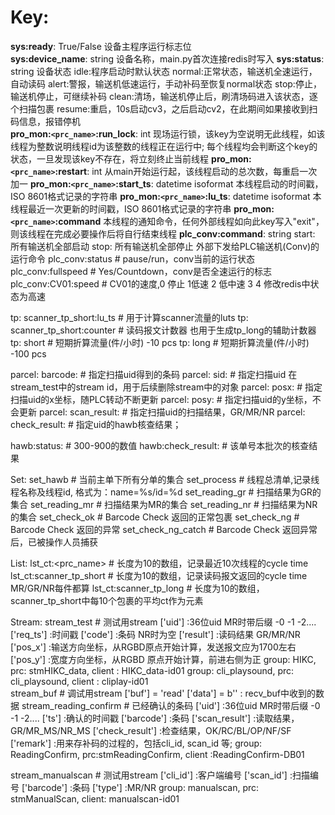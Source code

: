 # Key:
**sys:ready**: True/False
	设备主程序运行标志位  
**sys:device_name**: string
	设备名称，main.py首次连接redis时写入
**sys:status**: string
	设备状态
	idle:程序启动时默认状态
	normal:正常状态，输送机全速运行，自动读码
	alert:警报，输送机低速运行，手动补码至恢复normal状态
	stop:停止，输送机停止，可继续补码
	clean:清场，输送机停止后，刷清场码进入该状态，逐个扫描包裹
	resume:重启，10s启动cv3，之后启动cv2，在此期间如果接收到扫码信息，报错停机	
**pro_mon:`<prc_name>`:run_lock**: int
	现场运行锁，该key为空说明无此线程，如该线程为整数说明线程id为该整数的线程正在运行中;
	每个线程均会判断这个key的状态，一旦发现该key不存在，将立刻终止当前线程
**pro_mon:`<prc_name>`:restart**: int
	从main开始运行起，该线程启动的总次数，每重启一次加一
**pro_mon:`<prc_name>`:start_ts**: datetime isoformat
	本线程启动的时间戳，ISO 8601格式记录的字符串
**pro_mon:`<prc_name>`:lu_ts**: datetime isoformat
	本线程最近一次更新的时间戳，ISO 8601格式记录的字符串
**pro_mon:`<prc_name>`:command**
	本线程的通知命令，任何外部线程如向此key写入"exit"，则该线程在完成必要操作后将自行结束线程
**plc_conv:command**: string 
	start:	所有输送机全部启动
	stop: 所有输送机全部停止	
	外部下发给PLC输送机(Conv)的运行命令
plc_conv:status                    # pause/run，conv当前的运行状态
plc_conv:fullspeed                # Yes/Countdown，conv是否全速运行的标志
plc_conv:CV01:speed                # CV01的速度,0 停止 1低速 2 低中速 3 4 修改redis中状态为高速

tp: scanner_tp_short:lu_ts        # 用于计算scanner流量的luts
tp: scanner_tp_short:counter        # 读码报文计数器 也用于生成tp_long的辅助计数器
tp: short						# 短期折算流量(件/小时) -10 pcs
tp: long						# 短期折算流量(件/小时) -100 pcs

parcel: barcode:<uid>            # 指定扫描uid得到的条码
parcel: sid:<uid>                # 指定扫描uid 在stream_test中的stream id，用于后续删除stream中的对象
parcel: posx:<uid>                # 指定扫描uid的x坐标，随PLC转动不断更新
parcel: posy:<uid>                # 指定扫描uid的y坐标，不会更新
parcel: scan_result:<uid>        # 指定扫描uid的扫描结果，GR/MR/NR
parcel: check_result:<uid>		 # 指定uid的hawb核查结果；

hawb:status:<barcode>			# 300-900的数值
hawb:check_result:<barcode>		# 该单号本批次的核查结果

Set:
set_hawb						 # 当前主单下所有分单的集合
set_process                        # 线程总清单,记录线程名称及线程id, 格式为：name=%s/id=%d
set_reading_gr                    # 扫描结果为GR的集合
set_reading_mr                    # 扫描结果为MR的集合
set_reading_nr                    # 扫描结果为NR的集合
set_check_ok						# Barcode Check 返回的正常包裹
set_check_ng						# Barcode Check 返回的异常
set_check_ng_catch					# Barcode Check 返回异常后，已被操作人员捕获

List:
lst_ct:<prc_name>                # 长度为10的数组，记录最近10次线程的cycle time
lst_ct:scanner_tp_short            # 长度为10的数组，记录读码报文返回的cycle time MR/GR/NR每件都算
lst_ct:scanner_tp_long            # 长度为10的数组，scanner_tp_short中每10个包裹的平均ct作为元素

Stream:
stream_test                        # 测试用stream 
                                ['uid']        :36位uid MR时带后缀 -0 -1 -2....
                                ['req_ts']    :时间戳 
                                ['code']    :条码 NR时为空
                                ['result']    :读码结果 GR/MR/NR
                                ['pos_x']    :输送方向坐标，从RGBD原点开始计算，发送报文应为1700左右 
                                ['pos_y']    :宽度方向坐标，从RGBD 原点开始计算，前进右侧为正
			group: HIKC, prc: stmHIKC_data, client : HIKC_data-id01
			group: cli<xx>_playsound, prc: cli_playsound, client : cliplay-id01		
stream_buf                        # 调试用stream
                                ['buf'] = 'read'
                                ['data'] = b''    : recv_buf中收到的数据
stream_reading_confirm            # 已经确认的条码 
                                ['uid']        :36位uid MR时带后缀 -0 -1 -2....
                                ['ts']        :确认的时间戳 
                                ['barcode']    :条码
                                ['scan_result']        :读取结果，GR/MR_MS/NR_MS
                                ['check_result']    :检查结果，OK/RC/BL/OP/NF/SF
                                ['remark']            :用来存补码的过程的，包括cli_id, scan_id 等;
			group: ReadingConfirm, prc:stmReadingConfirm, client :ReadingConfirm-DB01

stream_manualscan                # 测试用stream 
                                ['cli_id']    :客户端编号
                                ['scan_id']    :扫描编号 
                                ['barcode']    :条码
                                ['type']    :MR/NR
			group: manualscan, prc: stmManualScan, client: manualscan-id01